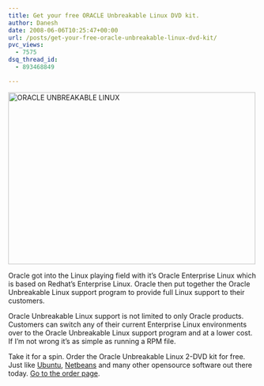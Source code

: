```yaml
---
title: Get your free ORACLE Unbreakable Linux DVD kit.
author: Danesh
date: 2008-06-06T10:25:47+00:00
url: /posts/get-your-free-oracle-unbreakable-linux-dvd-kit/
pvc_views:
  - 7575
dsq_thread_id:
  - 893468849

---
```

[<img loading="lazy" src="/wp-content/uploads/2008/06/unbrakeable-linux-order-500x348.png" alt="ORACLE UNBREAKABLE LINUX" title="ORACLE UNBREAKABLE LINUX" width="500" height="348" class="alignnone size-medium wp-image-599" srcset="/wp-content/uploads/2008/06/unbrakeable-linux-order-500x348.png 500w, /wp-content/uploads/2008/06/unbrakeable-linux-order.png 798w" sizes="(max-width: 500px) 100vw, 500px" />][1]

Oracle got into the Linux playing field with it&#8217;s Oracle Enterprise Linux which is based on Redhat&#8217;s Enterprise Linux. Oracle then put together the Oracle Unbreakable Linux support program to provide full Linux support to their customers.

Oracle Unbreakable Linux support is not limited to only Oracle products. Customers can switch any of their current Enterprise Linux environments over to the Oracle Unbreakable Linux support program and at a lower cost. If I&#8217;m not wrong it&#8217;s as simple as running a RPM file.

Take it for a spin. Order the Oracle Unbreakable Linux 2-DVD kit for free. Just like [Ubuntu][2], [Netbeans][3] and many other opensource software out there today. [Go to the order page][4].

 [1]: /wp-content/uploads/2008/06/unbrakeable-linux-order.png
 [2]: https://shipit.ubuntu.com/
 [3]: http://www.netbeans.org/features/
 [4]: http://www.oracle.com/webapps/dialogue/dlgpage.jsp?p_ext=Y&p_dlg_id=5659298&src=5634329&Act=44